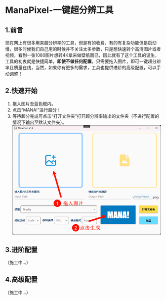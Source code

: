 # ManaPixel-一键超分辨工具

## 1.前言
现在网上有很多用来超分辨率的工具，但是有的收费，有的有复杂功能但是启动慢，很多时候我们自己用的时候并不关注太多参数，只是想快速转个高清图片或者视频，看到一张1080图片想转4K拿来做壁纸而已，因此就有了这个工具的诞生，工具的初衷就是快捷简单，**即使不做任何配置**，只需要拖入图片，即可一键超分辨率且质量在线，当然，如果你有更多的需求，工具也提供进阶的高级配置，可以手动调整！    

## 2.快速开始
1. 拖入图片至蓝色框内。    
2. 点击“MANA!”进行超分！    
3. 等待超分完成可点击“打开文件夹”打开超分辨率输出的文件夹（不进行配置的情况下输出至默认文件夹）。    
![](https://raw.githubusercontent.com/isNineSun/img_repository/main/PixPin_2024-01-25_23-42-47.png)    

## 3.进阶配置
（施工中...）

## 4.高级配置
（施工中...）